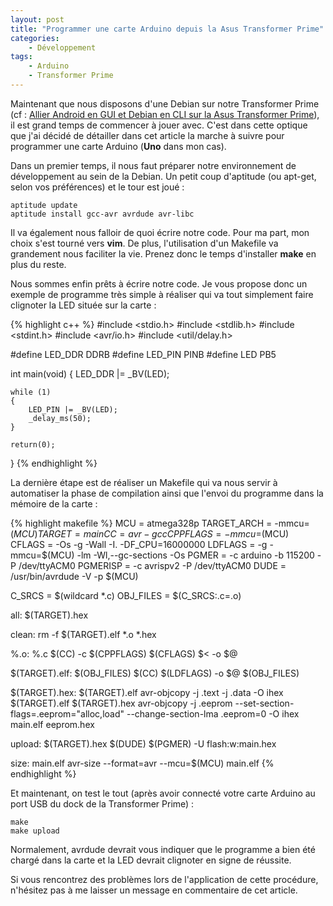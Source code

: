 ```yaml
---
layout: post
title: "Programmer une carte Arduino depuis la Asus Transformer Prime"
categories:
    - Développement
tags:
    - Arduino
    - Transformer Prime
---
```

Maintenant que nous disposons d'une Debian sur notre Transformer Prime (cf : [Allier Android en GUI et Debian en CLI sur la Asus Transformer Prime][previous_article]), il est grand temps de commencer à jouer avec. C'est dans cette optique que j'ai décidé de détailler dans cet article la marche à suivre pour programmer une carte Arduino (**Uno** dans mon cas).

Dans un premier temps, il nous faut préparer notre environnement de développement au sein de la Debian. Un petit coup d'aptitude (ou apt-get, selon vos préférences) et le tour est joué :

    aptitude update
    aptitude install gcc-avr avrdude avr-libc

Il va également nous falloir de quoi écrire notre code. Pour ma part, mon choix s'est tourné vers **vim**. De plus, l'utilisation d'un Makefile va grandement nous faciliter la vie. Prenez donc le temps d'installer **make** en plus du reste.

Nous sommes enfin prêts à écrire notre code. Je vous propose donc un exemple de programme très simple à réaliser qui va tout simplement faire clignoter la LED située sur la carte :

{% highlight c++ %}
#include <stdio.h>
#include <stdlib.h>
#include <stdint.h>
#include <avr/io.h>
#include <util/delay.h>

#define LED_DDR     DDRB
#define LED_PIN     PINB
#define LED         PB5

int main(void)
{
	LED_DDR |= _BV(LED);

	while (1)
	{
		LED_PIN |= _BV(LED);
		_delay_ms(50);
	}

	return(0);
}
{% endhighlight %}

La dernière étape est de réaliser un Makefile qui va nous servir à automatiser la phase de compilation ainsi que l'envoi du programme dans la mémoire de la carte :

{% highlight makefile %}
MCU         = atmega328p
TARGET_ARCH = -mmcu=$(MCU)
TARGET      = main
CC          = avr-gcc
CPPFLAGS    = -mmcu=$(MCU)
CFLAGS      = -Os -g -Wall -I. -DF_CPU=16000000
LDFLAGS     = -g -mmcu=$(MCU) -lm -Wl,--gc-sections -Os
PGMER       = -c arduino -b 115200 -P /dev/ttyACM0
PGMERISP    = -c avrispv2 -P /dev/ttyACM0
DUDE        = /usr/bin/avrdude -V -p $(MCU)

C_SRCS      = $(wildcard *.c)
OBJ_FILES   = $(C_SRCS:.c=.o)

all:    $(TARGET).hex

clean:
	rm -f $(TARGET).elf *.o *.hex

%.o: %.c
	$(CC) -c $(CPPFLAGS) $(CFLAGS) $< -o $@

$(TARGET).elf: $(OBJ_FILES)
	$(CC) $(LDFLAGS) -o $@ $(OBJ_FILES)

$(TARGET).hex: $(TARGET).elf
	avr-objcopy -j .text -j .data -O ihex $(TARGET).elf $(TARGET).hex
	avr-objcopy -j .eeprom --set-section-flags=.eeprom="alloc,load" --change-section-lma .eeprom=0 -O ihex main.elf eeprom.hex

upload: $(TARGET).hex
	$(DUDE) $(PGMER) -U flash:w:main.hex

size: main.elf
	avr-size --format=avr --mcu=$(MCU) main.elf
{% endhighlight %}

Et maintenant, on test le tout (après avoir connecté votre carte Arduino au port USB du dock de la Transformer Prime) :

    make
    make upload

Normalement, avrdude devrait vous indiquer que le programme a bien été chargé dans la carte et la LED devrait clignoter en signe de réussite.

Si vous rencontrez des problèmes lors de l'application de cette procédure, n'hésitez pas à me laisser un message en commentaire de cet article.

[previous_article]: /2012/01/20/allier-android-en-gui-et-debian-en-cli-sur-la-asus-transformer-prime/ "Allier Android en GUI et Debian en CLI sur la Asus Transformer Prime"
